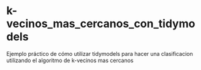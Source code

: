 # k-vecinos_mas_cercanos_con_tidymodels
Ejemplo práctico de cómo utilizar tidymodels para hacer una clasificacion utilizando el algoritmo de k-vecinos mas cercanos
